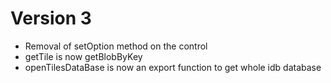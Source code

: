 # Version 3

- Removal of setOption method on the control
- getTile is now getBlobByKey
- openTilesDataBase is now an export function to get whole idb database
